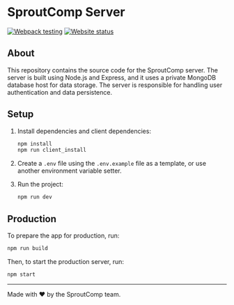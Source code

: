 
# SproutComp Server 

[![Webpack testing](https://github.com/Sprout-Company/sproutcomp-server/actions/workflows/webpack.yml/badge.svg)](https://github.com/Sprout-Company/sproutcomp-server/actions/workflows/webpack.yml)
[![Website status](https://github.com/Sprout-Company/sproutcomp-server/actions/workflows/website_request.yml/badge.svg)](https://github.com/Sprout-Company/sproutcomp-server/actions/workflows/website_request.yml)

About
-----

This repository contains the source code for the SproutComp server. The server is built using Node.js and Express, and it uses a private MongoDB database host for data storage. 
The server is responsible for handling user authentication and data persistence.

Setup
-----

1. Install dependencies and client dependencies:

   ```bash
   npm install 
   npm run client_install
   ```

2. Create a `.env` file using the `.env.example` file as a template, or use another environment variable setter.

3. Run the project:

   ```bash
   npm run dev
   ```

Production
----------

To prepare the app for production, run:

```bash
npm run build
```

Then, to start the production server, run:

```bash
npm start
```

-----
Made with ❤️ by the SproutComp team.
